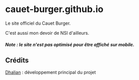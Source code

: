 # cauet-burger.github.io
Le site officiel du Cauet Burger.

C'est aussi mon devoir de NSI d'ailleurs.

##### Note : le site n'est pas optimisé pour être affiché sur mobile.

## Crédits 
[Dhalian](https://github.com/Dhalian) : développement principal du projet
